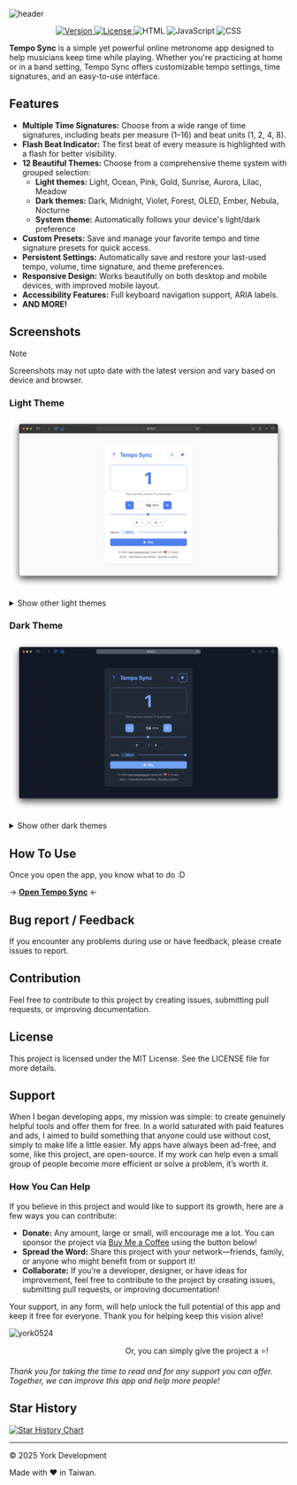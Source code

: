 ![header](https://capsule-render.vercel.app/api?type=waving&height=300&color=gradient&text=Tempo%20Sync&textBg=false&animation=twinkling&desc=A%20simple%20metronome%20web%20app.&descAlign=50&descAlignY=70)

<p align="center">
  <a href="https://github.com/york9675/Tempo-Sync/releases" target="_blank">
    <img alt="Version" src="https://img.shields.io/github/release/york9675/Tempo-Sync?style=for-the-badge" />
  </a>
  <a href="#License" target="_blank">
    <img alt="License" src="https://img.shields.io/github/license/york9675/Tempo-Sync?logo=github&style=for-the-badge" />
  </a>
    <img src="https://img.shields.io/badge/-HTML-E34F26?style=for-the-badge&logo=html5&logoColor=white" alt="HTML"/>
  </a>
  <a>
    <img src="https://img.shields.io/badge/-JavaScript-F7DF1E?style=for-the-badge&logo=javascript&logoColor=black" alt="JavaScript"/>
  </a>
  <a>
    <img src="https://img.shields.io/badge/-CSS-1572B6?style=for-the-badge&logo=css3&logoColor=white" alt="CSS"/>
  </a>
</p>

**Tempo Sync** is a simple yet powerful online metronome app designed to help musicians keep time while playing. Whether you're practicing at home or in a band setting, Tempo Sync offers customizable tempo settings, time signatures, and an easy-to-use interface.

## Features

- **Multiple Time Signatures:** Choose from a wide range of time signatures, including beats per measure (1–16) and beat units (1, 2, 4, 8).
- **Flash Beat Indicator:** The first beat of every measure is highlighted with a flash for better visibility.
- **12 Beautiful Themes:** Choose from a comprehensive theme system with grouped selection:
  - **Light themes:** Light, Ocean, Pink, Gold, Sunrise, Aurora, Lilac, Meadow
  - **Dark themes:** Dark, Midnight, Violet, Forest, OLED, Ember, Nebula, Nocturne
  - **System theme:** Automatically follows your device's light/dark preference
- **Custom Presets:** Save and manage your favorite tempo and time signature presets for quick access.
- **Persistent Settings:** Automatically save and restore your last-used tempo, volume, time signature, and theme preferences.
- **Responsive Design:** Works beautifully on both desktop and mobile devices, with improved mobile layout.
- **Accessibility Features:** Full keyboard navigation support, ARIA labels.
- **AND MORE!**

## Screenshots

> [!NOTE]  
> Screenshots may not upto date with the latest version and vary based on device and browser.

### Light Theme
![Light](./Screenshots/Light.png)

<details>
  <summary>Show other light themes</summary>

#### Ocean
![Ocean](./Screenshots/Ocean.png)

#### Pink
![Pink](./Screenshots/Pink.png)

#### Gold
![Gold](./Screenshots/Gold.png)

#### Sunrise
![Sunrise](./Screenshots/Sunrise.png)

#### Aurora
![Aurora](./Screenshots/Aurora.png)

#### Lilac
![Lilac](./Screenshots/Lilac.png)

#### Meadow
![Meadow](./Screenshots/Meadow.png)

</details>

### Dark Theme
![Dark](./Screenshots/Dark.png)

<details>
  <summary>Show other dark themes</summary>

#### Midnight
![Midnight](./Screenshots/Midnight.png)

#### Violet
![Violet](./Screenshots/Violet.png)

#### Forest
![Forest](./Screenshots/Forest.png)

#### OLED
![OLED](./Screenshots/OLED.png)

#### Ember
![Ember](./Screenshots/Ember.png)

#### Nebula
![Nebula](./Screenshots/Nebula.png)

#### Nocturne
![Nocturne](./Screenshots/Nocturne.png)

</details>

## How To Use

Once you open the app, you know what to do :D

→ **[Open Tempo Sync](https://york9675.github.io/Tempo-Sync/)** ←

## Bug report / Feedback

If you encounter any problems during use or have feedback, please create issues to report.

## Contribution

Feel free to contribute to this project by creating issues, submitting pull requests, or improving documentation.

## License

This project is licensed under the MIT License. See the LICENSE file for more details.

## Support

When I began developing apps, my mission was simple: to create genuinely helpful tools and offer them for free. In a world saturated with paid features and ads, I aimed to build something that anyone could use without cost, simply to make life a little easier. My apps have always been ad-free, and some, like this project, are open-source. If my work can help even a small group of people become more efficient or solve a problem, it’s worth it.

### How You Can Help

If you believe in this project and would like to support its growth, here are a few ways you can contribute:

- **Donate:** Any amount, large or small, will encourage me a lot. You can sponsor the project via [Buy Me a Coffee](https://buymeacoffee.com/york0524) using the button below!
- **Spread the Word:** Share this project with your network—friends, family, or anyone who might benefit from or support it!
- **Collaborate:** If you’re a developer, designer, or have ideas for improvement, feel free to contribute to the project by creating issues, submitting pull requests, or improving documentation!

Your support, in any form, will help unlock the full potential of this app and keep it free for everyone. Thank you for helping keep this vision alive!

<p><a href="https://www.buymeacoffee.com/york0524"> <img align="left" src="https://cdn.buymeacoffee.com/buttons/v2/default-yellow.png" height="50" width="210" alt="york0524" /></a></p><br>

Or, you can simply give the project a :star:!

_Thank you for taking the time to read and for any support you can offer. Together, we can improve this app and help more people!_

## Star History

[![Star History Chart](https://api.star-history.com/svg?repos=york9675/Tempo-Sync&type=Date)](https://star-history.com/#york9675/Tempo-Sync&Date)

***

© 2025 York Development

Made with :heart: in Taiwan.
